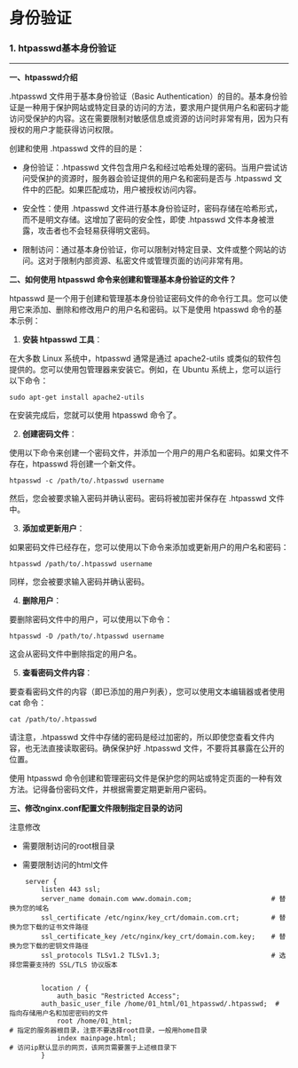 # 身份验证

### 1. htpasswd基本身份验证
---

**一、htpasswd介绍**

.htpasswd 文件用于基本身份验证（Basic Authentication）的目的。基本身份验证是一种用于保护网站或特定目录的访问的方法，要求用户提供用户名和密码才能访问受保护的内容。这在需要限制对敏感信息或资源的访问时非常有用，因为只有授权的用户才能获得访问权限。

创建和使用 .htpasswd 文件的目的是：

- 身份验证：.htpasswd 文件包含用户名和经过哈希处理的密码。当用户尝试访问受保护的资源时，服务器会验证提供的用户名和密码是否与 .htpasswd 文件中的匹配。如果匹配成功，用户被授权访问内容。

- 安全性：使用 .htpasswd 文件进行基本身份验证时，密码存储在哈希形式，而不是明文存储。这增加了密码的安全性，即使 .htpasswd 文件本身被泄露，攻击者也不会轻易获得明文密码。

- 限制访问：通过基本身份验证，你可以限制对特定目录、文件或整个网站的访问。这对于限制内部资源、私密文件或管理页面的访问非常有用。


**二、如何使用 htpasswd 命令来创建和管理基本身份验证的文件？**


htpasswd 是一个用于创建和管理基本身份验证密码文件的命令行工具。您可以使用它来添加、删除和修改用户的用户名和密码。以下是使用 htpasswd 命令的基本示例：

1. **安装 htpasswd 工具**：

在大多数 Linux 系统中，htpasswd 通常是通过 apache2-utils 或类似的软件包提供的。您可以使用包管理器来安装它。例如，在 Ubuntu 系统上，您可以运行以下命令：

```
sudo apt-get install apache2-utils
```

在安装完成后，您就可以使用 htpasswd 命令了。

2. **创建密码文件**：

使用以下命令来创建一个密码文件，并添加一个用户的用户名和密码。如果文件不存在，htpasswd 将创建一个新文件。

```
htpasswd -c /path/to/.htpasswd username
```

然后，您会被要求输入密码并确认密码。密码将被加密并保存在 .htpasswd 文件中。

3. **添加或更新用户**：

如果密码文件已经存在，您可以使用以下命令来添加或更新用户的用户名和密码：

```
htpasswd /path/to/.htpasswd username
```

同样，您会被要求输入密码并确认密码。

4. **删除用户**：

要删除密码文件中的用户，可以使用以下命令：

```
htpasswd -D /path/to/.htpasswd username
```

这会从密码文件中删除指定的用户名。

5. **查看密码文件内容**：

要查看密码文件的内容（即已添加的用户列表），您可以使用文本编辑器或者使用 cat 命令：

```
cat /path/to/.htpasswd
```

请注意，.htpasswd 文件中存储的密码是经过加密的，所以即使您查看文件内容，也无法直接读取密码。确保保护好 .htpasswd 文件，不要将其暴露在公开的位置。

使用 htpasswd 命令创建和管理密码文件是保护您的网站或特定页面的一种有效方法。记得备份密码文件，并根据需要定期更新用户密码。

**三、修改nginx.conf配置文件限制指定目录的访问**

注意修改

- 需要限制访问的root根目录

- 需要限制访问的html文件

```
    server {
        listen 443 ssl;
        server_name domain.com www.domain.com;                    # 替换为您的域名
        ssl_certificate /etc/nginx/key_crt/domain.com.crt;        # 替换为您下载的证书文件路径
        ssl_certificate_key /etc/nginx/key_crt/domain.com.key;    # 替换为您下载的密钥文件路径
        ssl_protocols TLSv1.2 TLSv1.3;                            # 选择您需要支持的 SSL/TLS 协议版本


        location / {
            auth_basic "Restricted Access";
	    auth_basic_user_file /home/01_html/01_htpasswd/.htpasswd;  # 指向存储用户名和加密密码的文件
            root /home/01_html;                                        # 指定的服务器根目录，注意不要选择root目录，一般用home目录
            index mainpage.html;                                       # 访问ip默认显示的网页，该网页需要置于上述根目录下
        }

```




